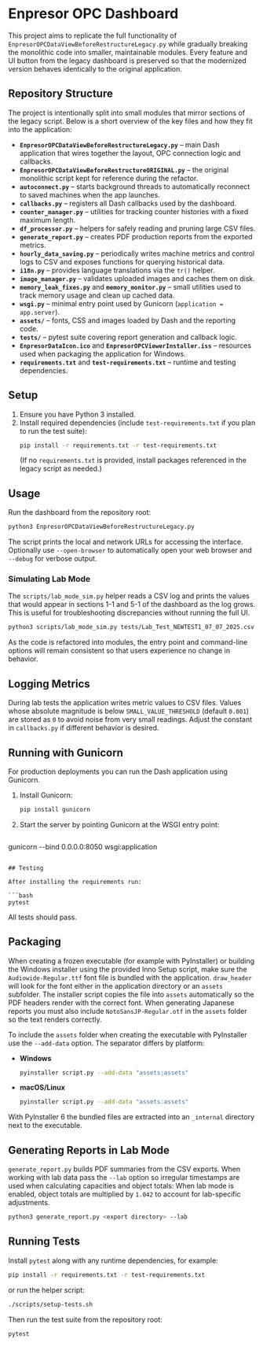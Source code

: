 
# Enpresor OPC Dashboard

This project aims to replicate the full functionality of `EnpresorOPCDataViewBeforeRestructureLegacy.py` while gradually breaking the monolithic code into smaller, maintainable modules. Every feature and UI button from the legacy dashboard is preserved so that the modernized version behaves identically to the original application.

## Repository Structure

The project is intentionally split into small modules that mirror sections of the
legacy script. Below is a short overview of the key files and how they fit into
the application:

- **`EnpresorOPCDataViewBeforeRestructureLegacy.py`** – main Dash application
  that wires together the layout, OPC connection logic and callbacks.
- **`EnpresorOPCDataViewBeforeRestructureORIGINAL.py`** – the original
  monolithic script kept for reference during the refactor.
- **`autoconnect.py`** – starts background threads to automatically reconnect to
  saved machines when the app launches.
- **`callbacks.py`** – registers all Dash callbacks used by the dashboard.
- **`counter_manager.py`** – utilities for tracking counter histories with a
  fixed maximum length.
- **`df_processor.py`** – helpers for safely reading and pruning large CSV
  files.
- **`generate_report.py`** – creates PDF production reports from the exported
  metrics.
- **`hourly_data_saving.py`** – periodically writes machine metrics and control
  logs to CSV and exposes functions for querying historical data.
- **`i18n.py`** – provides language translations via the `tr()` helper.
- **`image_manager.py`** – validates uploaded images and caches them on disk.
- **`memory_leak_fixes.py`** and **`memory_monitor.py`** – small utilities used
  to track memory usage and clean up cached data.
- **`wsgi.py`** – minimal entry point used by Gunicorn (`application = app.server`).
- **`assets/`** – fonts, CSS and images loaded by Dash and the reporting code.
- **`tests/`** – pytest suite covering report generation and callback logic.
- **`EnpresorDataIcon.ico`** and **`EnpresorOPCViewerInstaller.iss`** – resources
  used when packaging the application for Windows.
- **`requirements.txt`** and **`test-requirements.txt`** – runtime and testing
  dependencies.

## Setup
1. Ensure you have Python 3 installed.
2. Install required dependencies (include `test-requirements.txt` if you plan to run the test suite):
   ```bash
   pip install -r requirements.txt -r test-requirements.txt
   ```
   (If no `requirements.txt` is provided, install packages referenced in the legacy script as needed.)

## Usage
Run the dashboard from the repository root:
```bash
python3 EnpresorOPCDataViewBeforeRestructureLegacy.py
```
The script prints the local and network URLs for accessing the interface. Optionally use `--open-browser` to automatically open your web browser and `--debug` for verbose output.

### Simulating Lab Mode

The `scripts/lab_mode_sim.py` helper reads a CSV log and prints the values that
would appear in sections 1-1 and 5-1 of the dashboard as the log grows. This
is useful for troubleshooting discrepancies without running the full UI.

```bash
python3 scripts/lab_mode_sim.py tests/Lab_Test_NEWTEST1_07_07_2025.csv
```

As the code is refactored into modules, the entry point and command-line options will remain consistent so that users experience no change in behavior.

## Logging Metrics

During lab tests the application writes metric values to CSV files. Values whose
absolute magnitude is below `SMALL_VALUE_THRESHOLD` (default `0.001`) are stored
as `0` to avoid noise from very small readings. Adjust the constant in
`callbacks.py` if different behavior is desired.


## Running with Gunicorn

For production deployments you can run the Dash application using Gunicorn.


1. Install Gunicorn:
   ```bash
   pip install gunicorn
   ```
2. Start the server by pointing Gunicorn at the WSGI entry point:
   ```bash
gunicorn --bind 0.0.0.0:8050 wsgi:application
```

## Testing

After installing the requirements run:

```bash
pytest
```

All tests should pass.

## Packaging

When creating a frozen executable (for example with PyInstaller) or building the
Windows installer using the provided Inno Setup script, make sure the
`Audiowide-Regular.ttf` font file is bundled with the application. `draw_header`
will look for the font either in the application directory or an `assets`
subfolder. The installer script copies the file into `assets` automatically so
the PDF headers render with the correct font. When generating Japanese
reports you must also include `NotoSansJP-Regular.otf` in the `assets`
folder so the text renders correctly.

To include the `assets` folder when creating the executable with PyInstaller use
the `--add-data` option. The separator differs by platform:

- **Windows**
  ```bash
  pyinstaller script.py --add-data "assets;assets"
  ```
- **macOS/Linux**
  ```bash
  pyinstaller script.py --add-data "assets:assets"
  ```

With PyInstaller 6 the bundled files are extracted into an `_internal`
directory next to the executable.

## Generating Reports in Lab Mode

`generate_report.py` builds PDF summaries from the CSV exports. When working
with lab data pass the `--lab` option so irregular timestamps are used when
calculating capacities and object totals:
When lab mode is enabled, object totals are multiplied by `1.042` to account for lab-specific adjustments.

```bash
python3 generate_report.py <export directory> --lab
```

## Running Tests

Install `pytest` along with any runtime dependencies, for example:

```bash
pip install -r requirements.txt -r test-requirements.txt
```
or run the helper script:
```bash
./scripts/setup-tests.sh
```

Then run the test suite from the repository root:

```bash
pytest
```

